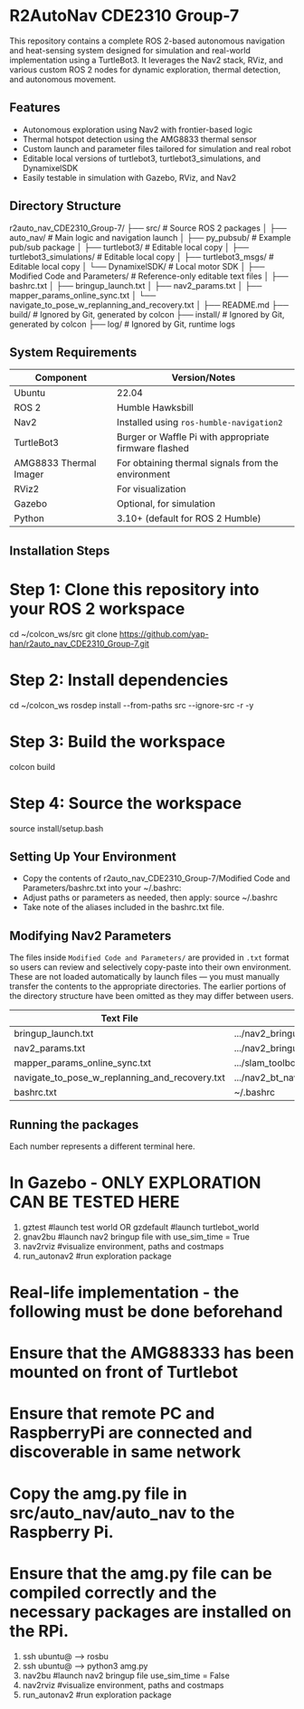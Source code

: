 # R2AutoNav CDE2310 Group-7
This repository contains a complete ROS 2-based autonomous navigation and heat-sensing system designed for simulation and real-world implementation using a TurtleBot3. It leverages the Nav2 stack, RViz, and various custom ROS 2 nodes for dynamic exploration, thermal detection, and autonomous movement.

## Features
- Autonomous exploration using Nav2 with frontier-based logic
- Thermal hotspot detection using the AMG8833 thermal sensor
- Custom launch and parameter files tailored for simulation and real robot
- Editable local versions of turtlebot3, turtlebot3_simulations, and DynamixelSDK
- Easily testable in simulation with Gazebo, RViz, and Nav2

## Directory Structure
r2auto_nav_CDE2310_Group-7/
├── src/                           # Source ROS 2 packages
│   ├── auto_nav/                  # Main logic and navigation launch
│   ├── py_pubsub/                 # Example pub/sub package
│   ├── turtlebot3/                # Editable local copy
│   ├── turtlebot3_simulations/    # Editable local copy
│   ├── turtlebot3_msgs/           # Editable local copy
│   └── DynamixelSDK/              # Local motor SDK
│
├── Modified Code and Parameters/  # Reference-only editable text files
│   ├── bashrc.txt
│   ├── bringup_launch.txt
│   ├── nav2_params.txt
│   ├── mapper_params_online_sync.txt
│   └── navigate_to_pose_w_replanning_and_recovery.txt
│
├── README.md
├── build/                         # Ignored by Git, generated by colcon
├── install/                       # Ignored by Git, generated by colcon
├── log/                           # Ignored by Git, runtime logs

## System Requirements
| Component              | Version/Notes                                                |
|------------------------|--------------------------------------------------------------|
| Ubuntu                 | 22.04                                                        |
| ROS 2                  | Humble Hawksbill                                             |
| Nav2                   | Installed using `ros-humble-navigation2`                     |
| TurtleBot3             | Burger or Waffle Pi with appropriate firmware flashed        |
| AMG8833 Thermal Imager | For obtaining thermal signals from the environment           |
| RViz2                  | For visualization                                            |
| Gazebo                 | Optional, for simulation                                     |
| Python                 | 3.10+ (default for ROS 2 Humble)                             |


## Installation Steps
# Step 1: Clone this repository into your ROS 2 workspace
cd ~/colcon_ws/src
git clone https://github.com/yap-han/r2auto_nav_CDE2310_Group-7.git

# Step 2: Install dependencies
cd ~/colcon_ws
rosdep install --from-paths src --ignore-src -r -y

# Step 3: Build the workspace
colcon build

# Step 4: Source the workspace
source install/setup.bash


## Setting Up Your Environment
- Copy the contents of r2auto_nav_CDE2310_Group-7/Modified Code and Parameters/bashrc.txt into your ~/.bashrc:
- Adjust paths or parameters as needed, then apply: source ~/.bashrc
- Take note of the aliases included in the bashrc.txt file. 


## Modifying Nav2 Parameters
The files inside `Modified Code and Parameters/` are provided in `.txt` format so users can review and selectively copy-paste into their own environment. These are not loaded automatically by launch files — you must manually transfer the contents to the appropriate directories. The earlier portions of the directory structure have been omitted as they may differ between users.

| Text File                                        | Copy To                                                                                      |
|--------------------------------------------------|-----------------------------------------------------------------------------------------------|
| bringup_launch.txt                               | .../nav2_bringup/launch/bringup_launch.py                                                    |
| nav2_params.txt                                  | .../nav2_bringup/params/nav2_params.yaml                                                     |
| mapper_params_online_sync.txt                    | .../slam_toolbox/config/mapper_params_online_sync.yaml                                       |
| navigate_to_pose_w_replanning_and_recovery.txt   | .../nav2_bt_navigator/behavior_trees/navigate_to_pose_w_replanning_and_recovery.xml          |
| bashrc.txt                                       | ~/.bashrc                                                                                    |


## Running the packages
Each number represents a different terminal here.
# In Gazebo - ONLY EXPLORATION CAN BE TESTED HERE
1) gztest #launch test world OR gzdefault #launch turtlebot_world
2) gnav2bu #launch nav2 bringup file with use_sim_time = True
3) nav2rviz #visualize environment, paths and costmaps
4) run_autonav2 #run exploration package

# Real-life implementation - the following must be done beforehand
# Ensure that the AMG88333 has been mounted on front of Turtlebot
# Ensure that remote PC and RaspberryPi are connected and discoverable in same network
# Copy the amg.py file in src/auto_nav/auto_nav to the Raspberry Pi. 
# Ensure that the amg.py file can be compiled correctly and the necessary packages are installed on the RPi.
1) ssh ubuntu@<Raspberry Pi IP Address> --> rosbu
2) ssh ubuntu@<Raspberry Pi IP Address> --> python3 amg.py
2) nav2bu #launch nav2 bringup file use_sim_time = False
3) nav2rviz #visualize environment, paths and costmaps
4) run_autonav2 #run exploration package


